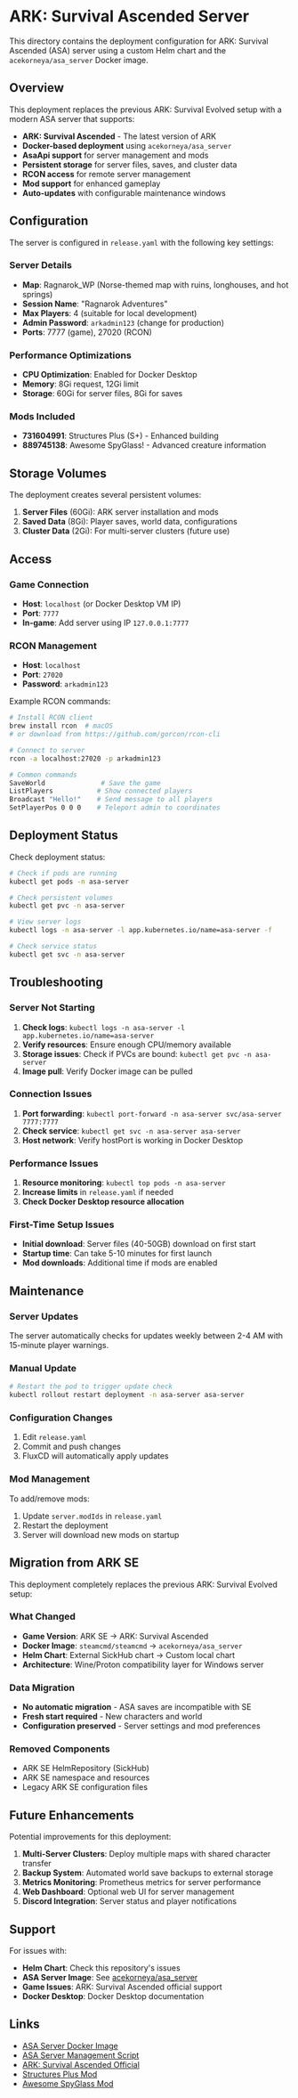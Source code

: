# ARK: Survival Ascended Server

This directory contains the deployment configuration for ARK: Survival Ascended (ASA) server using a custom Helm chart and the `acekorneya/asa_server` Docker image.

## Overview

This deployment replaces the previous ARK: Survival Evolved setup with a modern ASA server that supports:

- **ARK: Survival Ascended** - The latest version of ARK
- **Docker-based deployment** using `acekorneya/asa_server`
- **AsaApi support** for server management and mods
- **Persistent storage** for server files, saves, and cluster data
- **RCON access** for remote server management
- **Mod support** for enhanced gameplay
- **Auto-updates** with configurable maintenance windows

## Configuration

The server is configured in `release.yaml` with the following key settings:

### Server Details

- **Map**: Ragnarok_WP (Norse-themed map with ruins, longhouses, and hot springs)
- **Session Name**: "Ragnarok Adventures"
- **Max Players**: 4 (suitable for local development)
- **Admin Password**: `arkadmin123` (change for production)
- **Ports**: 7777 (game), 27020 (RCON)

### Performance Optimizations

- **CPU Optimization**: Enabled for Docker Desktop
- **Memory**: 8Gi request, 12Gi limit
- **Storage**: 60Gi for server files, 8Gi for saves

### Mods Included

- **731604991**: Structures Plus (S+) - Enhanced building
- **889745138**: Awesome SpyGlass! - Advanced creature information

## Storage Volumes

The deployment creates several persistent volumes:

1. **Server Files** (60Gi): ARK server installation and mods
2. **Saved Data** (8Gi): Player saves, world data, configurations
3. **Cluster Data** (2Gi): For multi-server clusters (future use)

## Access

### Game Connection

- **Host**: `localhost` (or Docker Desktop VM IP)
- **Port**: `7777`
- **In-game**: Add server using IP `127.0.0.1:7777`

### RCON Management

- **Host**: `localhost`
- **Port**: `27020`
- **Password**: `arkadmin123`

Example RCON commands:

```bash
# Install RCON client
brew install rcon  # macOS
# or download from https://github.com/gorcon/rcon-cli

# Connect to server
rcon -a localhost:27020 -p arkadmin123

# Common commands
SaveWorld              # Save the game
ListPlayers           # Show connected players
Broadcast "Hello!"    # Send message to all players
SetPlayerPos 0 0 0    # Teleport admin to coordinates
```

## Deployment Status

Check deployment status:

```bash
# Check if pods are running
kubectl get pods -n asa-server

# Check persistent volumes
kubectl get pvc -n asa-server

# View server logs
kubectl logs -n asa-server -l app.kubernetes.io/name=asa-server -f

# Check service status
kubectl get svc -n asa-server
```

## Troubleshooting

### Server Not Starting

1. **Check logs**: `kubectl logs -n asa-server -l app.kubernetes.io/name=asa-server`
2. **Verify resources**: Ensure enough CPU/memory available
3. **Storage issues**: Check if PVCs are bound: `kubectl get pvc -n asa-server`
4. **Image pull**: Verify Docker image can be pulled

### Connection Issues

1. **Port forwarding**: `kubectl port-forward -n asa-server svc/asa-server 7777:7777`
2. **Check service**: `kubectl get svc -n asa-server asa-server`
3. **Host network**: Verify hostPort is working in Docker Desktop

### Performance Issues

1. **Resource monitoring**: `kubectl top pods -n asa-server`
2. **Increase limits** in `release.yaml` if needed
3. **Check Docker Desktop resource allocation**

### First-Time Setup Issues

- **Initial download**: Server files (40-50GB) download on first start
- **Startup time**: Can take 5-10 minutes for first launch
- **Mod downloads**: Additional time if mods are enabled

## Maintenance

### Server Updates

The server automatically checks for updates weekly between 2-4 AM with 15-minute player warnings.

### Manual Update

```bash
# Restart the pod to trigger update check
kubectl rollout restart deployment -n asa-server asa-server
```

### Configuration Changes

1. Edit `release.yaml`
2. Commit and push changes
3. FluxCD will automatically apply updates

### Mod Management

To add/remove mods:

1. Update `server.modIds` in `release.yaml`
2. Restart the deployment
3. Server will download new mods on startup

## Migration from ARK SE

This deployment completely replaces the previous ARK: Survival Evolved setup:

### What Changed

- **Game Version**: ARK SE → ARK: Survival Ascended
- **Docker Image**: `steamcmd/steamcmd` → `acekorneya/asa_server`
- **Helm Chart**: External SickHub chart → Custom local chart
- **Architecture**: Wine/Proton compatibility layer for Windows server

### Data Migration

- **No automatic migration** - ASA saves are incompatible with SE
- **Fresh start required** - New characters and world
- **Configuration preserved** - Server settings and mod preferences

### Removed Components

- ARK SE HelmRepository (SickHub)
- ARK SE namespace and resources
- Legacy ARK SE configuration files

## Future Enhancements

Potential improvements for this deployment:

1. **Multi-Server Clusters**: Deploy multiple maps with shared character transfer
2. **Backup System**: Automated world save backups to external storage
3. **Metrics Monitoring**: Prometheus metrics for server performance
4. **Web Dashboard**: Optional web UI for server management
5. **Discord Integration**: Server status and player notifications

## Support

For issues with:

- **Helm Chart**: Check this repository's issues
- **ASA Server Image**: See [acekorneya/asa_server](https://github.com/Acekorneya/Ark-Survival-Ascended-Server)
- **Game Issues**: ARK: Survival Ascended official support
- **Docker Desktop**: Docker Desktop documentation

## Links

- [ASA Server Docker Image](https://hub.docker.com/r/acekorneya/asa_server)
- [ASA Server Management Script](https://github.com/Acekorneya/Ark-Survival-Ascended-Server)
- [ARK: Survival Ascended Official](https://store.steampowered.com/app/2399830/ARK_Survival_Ascended/)
- [Structures Plus Mod](https://steamcommunity.com/sharedfiles/filedetails/?id=731604991)
- [Awesome SpyGlass Mod](https://steamcommunity.com/sharedfiles/filedetails/?id=889745138)
